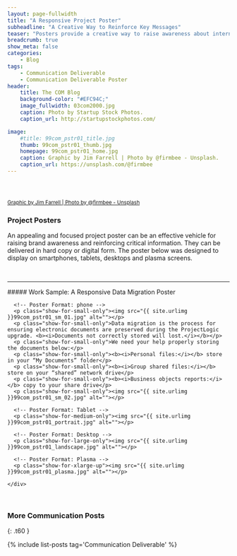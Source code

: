 ```yaml
---
layout: page-fullwidth
title: "A Responsive Project Poster"
subheadline: "A Creative Way to Reinforce Key Messages"
teaser: "Posters provide a creative way to raise awareness about internal initiatives and reinforce key messages."
breadcrumb: true
show_meta: false
categories:
    - Blog
tags:
    - Communication Deliverable
    - Communication Deliverable Poster
header:
    title: The COM Blog
    background-color: "#EFC94C;"
    image_fullwidth: 03com2000.jpg
    caption: Photo by Startup Stock Photos.
    caption_url: http://startupstockphotos.com/

image:
    #title: 99com_pstr01_title.jpg
    thumb: 99com_pstr01_thumb.jpg
    homepage: 99com_pstr01_home.jpg
    caption: Graphic by Jim Farrell | Photo by @firmbee - Unsplash.
    caption_url: https://unsplash.com/@firmbee
---
```

<div class="row" >
  <div class="medium-12 columns t30">
    <p class="show-for-small-only"><img src="{{ site.urlimg }}99com_pstr01_widget.jpg" alt=""></p>
    <p class="show-for-medium-up"><img src="{{ site.urlimg }}99com_pstr01_title.jpg" alt=""></p>
  </div>
</div>
<p><a href="https://unsplash.com/@firmbee"><small>Graphic by Jim Farrell | Photo by @firmbee - Unsplash</small></a></p>

### Project Posters
An appealing and focused project poster can be an effective vehicle for raising brand awareness and reinforcing critical information. They can be delivered in hard copy or digital form. The poster below was designed to display on smartphones, tablets, desktops and plasma screens.

<br>
<hr>
##### Work Sample: A Responsive Data Migration Poster
<br>
<!-- 4 Poster Formats: phone, portrait, landscape, Plasma -->
<div class="row">
    <div class="small-12 columns t30">

      <!-- Poster Format: phone -->
      <p class="show-for-small-only"><img src="{{ site.urlimg }}99com_pstr01_sm_01.jpg" alt=""></p>
      <p class="show-for-small-only">Data migration is the process for ensuring electronic documents are preserved during the ProjectLogic upgrade. <b><i>Documents not correctly stored will lost.</i></b></p>
      <p class="show-for-small-only">We need your help properly storing the documents below:</p>
      <p class="show-for-small-only"><b><i>Personal files:</i></b> store in your “My Documents” folder</p>
      <p class="show-for-small-only"><b><i>Group shared files:</i></b> store on your “shared” network drive</p>
      <p class="show-for-small-only"><b><i>Business objects reports:</i></b> copy to your share drive</p>
      <p class="show-for-small-only"><img src="{{ site.urlimg }}99com_pstr01_sm_02.jpg" alt=""></p>

      <!-- Poster Format: Tablet -->
      <p class="show-for-medium-only"><img src="{{ site.urlimg }}99com_pstr01_portrait.jpg" alt=""></p>

      <!-- Poster Format: Desktop -->
      <p class="show-for-large-only"><img src="{{ site.urlimg }}99com_pstr01_landscape.jpg" alt=""></p>

      <!-- Poster Format: Plasma -->
      <p class="show-for-xlarge-up"><img src="{{ site.urlimg }}99com_pstr01_plasma.jpg" alt=""></p>

    </div>
</div>

<br>

### More Communication Posts
{: .t60 }

{% include list-posts tag='Communication Deliverable' %}
